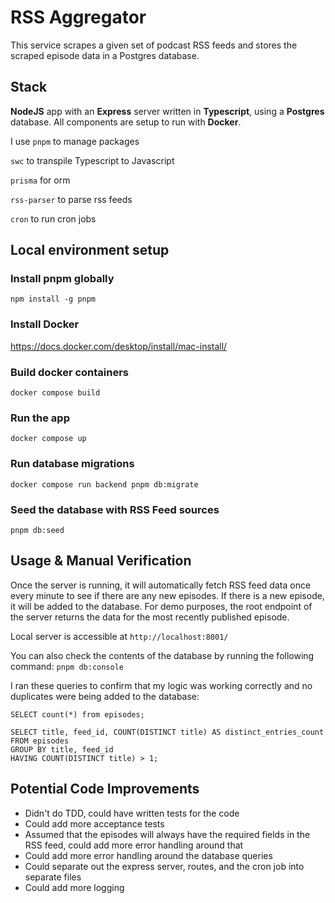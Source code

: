 # RSS Aggregator

This service scrapes a given set of podcast RSS feeds and stores the scraped episode data in a Postgres database.

## Stack
**NodeJS** app with an **Express** server written in **Typescript**, using a **Postgres** database. All components are setup to run with **Docker**.

I use `pnpm` to manage packages

`swc` to transpile Typescript to Javascript

`prisma` for orm

`rss-parser` to parse rss feeds

`cron` to run cron jobs

## Local environment setup

### Install pnpm globally
`npm install -g pnpm`

### Install Docker
https://docs.docker.com/desktop/install/mac-install/

### Build docker containers
`docker compose build`

### Run the app
`docker compose up`

### Run database migrations
`docker compose run backend pnpm db:migrate`

### Seed the database with RSS Feed sources
`pnpm db:seed`

## Usage & Manual Verification

Once the server is running, it will automatically fetch RSS feed data once every minute to see if there are any new episodes. If there is a new episode, it will be added to the database.
For demo purposes, the root endpoint of the server returns the data for the most recently published episode.

Local server is accessible at `http://localhost:8001/`

You can also check the contents of the database by running the following command:
`pnpm db:console`

I ran these queries to confirm that my logic was working correctly and no duplicates were being added to the database:

```
SELECT count(*) from episodes;
```

```
SELECT title, feed_id, COUNT(DISTINCT title) AS distinct_entries_count
FROM episodes
GROUP BY title, feed_id
HAVING COUNT(DISTINCT title) > 1;
```

## Potential Code Improvements
- Didn't do TDD, could have written tests for the code
- Could add more acceptance tests
- Assumed that the episodes will always have the required fields in the RSS feed, could add more error handling around that
- Could add more error handling around the database queries
- Could separate out the express server, routes, and the cron job into separate files
- Could add more logging
